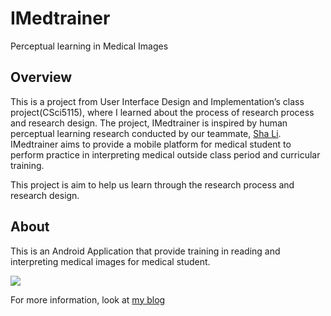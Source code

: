 # IMedtrainer
Perceptual learning in Medical Images

## Overview

This is a project from User Interface Design and Implementation’s class project(CSci5115), where I learned
about the process of research process and research design. The project, IMedtrainer is inspired by human
perceptual learning research conducted by our teammate, [Sha Li](https://www.researchgate.net/profile/Sha_Li38). IMedtrainer aims to provide a mobile platform
for medical student to perform practice in interpreting medical outside class period and curricular training.

This project is aim to help us learn through the research process and research design.

## About

This is an Android Application that provide training in reading and interpreting medical images for medical
student.

![](https://media.githubusercontent.com/media/clementpeihengtan/clement-tph/gh-pages/assets/article_images/2018-05-02-imedtrainer/Imedtrainer_demo.gif)

For more information, look at [my blog](http://clementtph.com/mediator/feature/2018/05/02/IMedtrainer.html)
